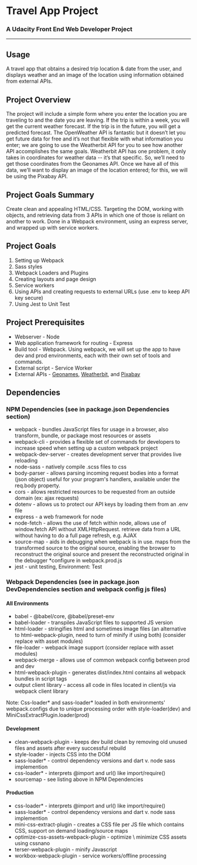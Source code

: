 # Travel App Project
### A Udacity Front End Web Developer Project
- - -

## Usage
A travel app that obtains a desired trip location & date from the user, and displays weather and an image of the location using information obtained from external APIs.

## Project Overview
The project will include a simple form where you enter the location you are traveling to and the date you are leaving. If the trip is within a week, you will get the current weather forecast. If the trip is in the future, you will get a predicted forecast. The OpenWeather API is fantastic but it doesn’t let you get future data for free and it’s not that flexible with what information you enter; we are going to use the Weatherbit API for you to see how another API accomplishes the same goals. Weatherbit API has one problem, it only takes in coordinates for weather data -- it’s that specific. So, we’ll need to get those coordinates from the Geonames API. Once we have all of this data, we’ll want to display an image of the location entered; for this, we will be using the Pixabay API.

## Project Goals Summary
Create clean and appealing HTML/CSS. Targeting the DOM, working with objects, and retrieving data from 3 APIs in which one of those is reliant on another to work. Done in a Webpack environment, using an express server, and wrapped up with service workers.

## Project Goals
1. Setting up Webpack
2. Sass styles
3. Webpack Loaders and Plugins
4. Creating layouts and page design
5. Service workers
6. Using APIs and creating requests to external URLs (use .env to keep API key secure)
7. Using Jest to Unit Test

## Project Prerequisites
- Webserver - Node
- Web application framework for routing - Express
- Build tool - Webpack. Using webpack, we will set up the app to have dev and prod environments, each with their own set of tools and commands.
- External script - Service Worker
- External APIs - [Geonames](http://www.geonames.org/export/web-services.html), [Weatherbit](https://www.weatherbit.io/account/create), and [Pixabay](https://pixabay.com/api/docs/)

## Dependencies
### NPM Dependencies (see in package.json Dependencies section)
- webpack - bundles JavaScript files for usage in a browser, also transform, bundle, or package most resources or assets
- webpack-cli - provides a flexible set of commands for developers to increase speed when setting up a custom webpack project
- webpack-dev-server - creates development server that provides live reloading
- node-sass - natively compile .scss files to css
- body-parser - allows parsing incoming request bodies into a format (json object) useful for your program's handlers, available under the req.body property.
- cors - allows restricted resources to be requested from an outside domain (ex: ajax requests)
- dotenv - allows us to protect our API keys by loading them from an .env file 
- express - a web framework for node
- node-fetch - allows the use of fetch within node, allows use of window.fetch API without XMLHttpRequest. retrieve data from a URL without having to do a full page refresh, e.g. AJAX
- source-map - aids in debugging when webpack is in use. maps from the transformed source to the original source, enabling the browser to reconstruct the original source and present the reconstructed original in the debugger *configure in webpack.prod.js
- jest - unit testing, Environment: Test

### Webpack Dependencies (see in package.json DevDependencies section and webpack config js files)
#### All Environments
- babel - @babel/core, @babel/preset-env
- babel-loader - transpiles JavaScript files to supported JS version
- html-loader - stringifies html and sometimes image files (an alternative to html-webpack-plugin, need to turn of minify if using both) (consider replace with asset modules)
- file-loader - webpack image support (consider replace with asset modules)
- webpack-merge - allows use of common webpack config between prod and dev
- html-webpack-plugin - generates dist/index.html contains all webpack bundles in script tags
- output client library - access all code in files located in client/js via webpack client library

Note: Css-loader* and sass-loader* loaded in both environments' webpack.configs due to unique processing order with style-loader(dev) and MiniCssExtractPlugin.loader(prod) 

#### Development
- clean-webpack-plugin - keeps dev build clean by removing old unused files and assets after every successful rebuild 
- style-loader - injects CSS into the DOM
- sass-loader* - control dependency versions and dart v. node sass implemention
- css-loader* - interprets @import and url() like import/require()
- sourcemap - see listing above in NPM Dependencies

#### Production
- css-loader* - interprets @import and url() like import/require()
- sass-loader* - control dependency versions and dart v. node sass implemention
- mini-css-extract-plugin - creates a CSS file per JS file which contains CSS, support on demand loading/source maps
- optimize-css-assets-webpack-plugin - optimize \ minimize CSS assets using cssnano
- terser-webpack-plugin - minify Javascript
- workbox-webpack-plugin - service workers/offline processing